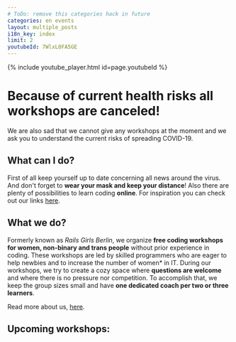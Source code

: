```yaml
---
# ToDo: remove this categories hack in future
categories: en events
layout: multiple_posts
i18n_key: index
limit: 2
youtubeId: 7WlxL0FA5GE
---
```


{% include youtube_player.html id=page.youtubeId %}

# Because of current health risks all workshops are canceled!
We are also sad that we cannot give any workshops at the moment and we ask you to understand the current risks of spreading COVID-19.

## What can I do?
First of all keep yourself up to date concerning all news around the virus. And don't forget to **wear your mask and keep your distance**!
Also there are plenty of possibilities to learn coding **online**. For inspiration you can check out our links [here](/en/links).

## What we do?
Formerly known as *Rails Girls Berlin*, we organize **free coding workshops for women, non-binary and trans people** without prior experience in coding. These workshops are led by skilled programmers who are eager to help newbies and to increase the number of women* in IT. During our workshops, we try to create a cozy space where **questions are welcome** and where there is no pressure nor competition. To accomplish that, we keep the group sizes small and have **one dedicated coach per two or three learners**.

Read more about us, [here](en/about).

## Upcoming workshops:
